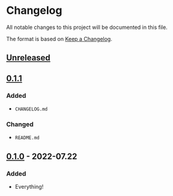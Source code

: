 # Changelog

All notable changes to this project will be documented in this file.

The format is based on [Keep a
Changelog](https://keepachangelog.com/en/1.0.0/).

## [Unreleased]

## [0.1.1]
### Added
- `CHANGELOG.md`

### Changed
- `README.md`

## [0.1.0] - 2022-07.22
### Added
- Everything!

[Unreleased]: https://github.com/thezitrox/floodpipe/compare/v0.1.1...HEAD
[0.1.1]: https://github.com/TheZitroX/floodpipe/releases/tag/v0.1.1
[0.1.0]: https://github.com/TheZitroX/floodpipe/releases/tag/v0.1.0